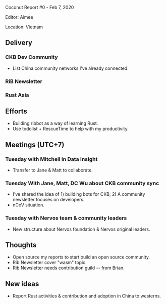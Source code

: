 Coconut Report #0 - Feb 7, 2020

Editor: Aimee

Location: Vietnam

## Delivery

### CKB Dev Community
- List China community networks I've already connected.


### RiB Newsletter


### Rust Asia



## Efforts
- Building ribbot as a way of learning Rust.
- Use todolist + RescueTime to help with my productivity.


## Meetings (UTC+7)

### Tuesday with Mitchell in Data Insight
- Transfer to Jane & Matt to collaborate.

### Tuesday With Jane, Matt, DC Wu about CKB community sync
- I've shared the idea of 1) building bots for CKB; 2) A community newsletter focuses on developers.
- nCoV situation.

### Tuesday with Nervos team & community leaders
- New structure about Nervos foundation & Nervos original leaders.

## Thoughts
- Open source my reports to start build an open source community.
- Rib Newsletter cover "wasm" topic.
- Rib Newsletter needs contribution guild -- from Brian.

## New ideas
- Report Rust activities & contribution and adoption in China to westerns.
